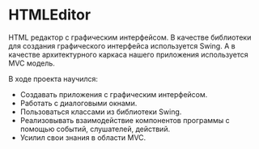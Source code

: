 # HTMLEditor

HTML редактор с графическим интерфейсом. В качестве библиотеки для
создания графического интерфейса используется Swing. А в качестве архитектурного каркаса
нашего приложения используется MVC модель.

В ходе проекта научился:
- Создавать приложения с графическим интерфейсом.
- Работать с диалоговыми окнами.
- Пользоваться классами из библиотеки Swing.
- Реализовывать взаимодействие компонентов программы с помощью событий, слушателей, действий.
- Усилил свои знания в области MVC.

